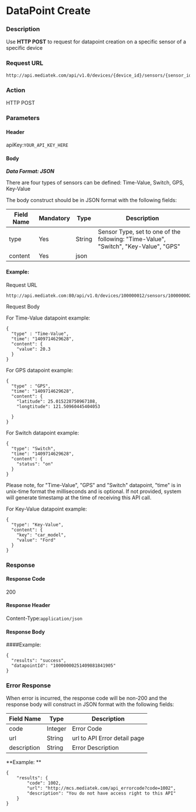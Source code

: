 # DataPoint Create

### Description

Use **HTTP POST** to request for datapoint creation on a specific sensor of a specific device

### Request URL

```
http://api.mediatek.com/api/v1.0/devices/{device_id}/sensors/{sensor_id}/datapoints
```

### Action
HTTP POST

### Parameters

#### Header

apiKey:`YOUR_API_KEY_HERE`

#### Body

***Data Format: JSON***

There are four types of sensors can be defined: Time-Value, Switch, GPS, Key-Value

The body construct should be in JSON format with the following fields:

|Field Name|Mandatory|Type|Description|
| --- | --- | --- | --- |
| type | Yes | String | Sensor Type, set to one of the following:  "Time-Value", "Switch", "Key-Value", "GPS" |
| content | Yes | json |  | |


#### Example:

Request URL
```
http://api.mediatek.com:80/api/v1.0/devices/100000012/sensors/1000000025/datapoints
```

Request Body

For Time-Value datapoint example:
```
{
  "type" : "Time-Value",
  "time": "1409714629628",
  "content": {
    "value": 20.3
  }
}
```

For GPS datapoint example:
```
{
  "type" : "GPS",
  "time": "1409714629628",
  "content": {
    "latitude": 25.015228750967108,
    "longtitude": 121.50960445404053

  }
}
```
For Switch datapoint example:
```
{
  "type": "Switch",
  "time": "1409714629628",
  "content": {
    "status": "on"
  }
}
```
Please note, for "Time-Value", "GPS" and "Switch" datapoint, "time" is in unix-time format the milliseconds and is optional. If not provided, system will generate timestamp at the time of receiving this API call.


For Key-Value datapoint example:

```
{
  "type": "Key-Value",
  "content": {
    "key": "car_model",
    "value": "Ford"
  }
}
```

### Response

#### Response Code
200

#### Response Header

Content-Type:`application/json`
#### Response Body

####Example:

```
{
  "results": "success",
  "datapointId": "10000000251409881841905"
}
```

### Error Response

When error is incurred, the response code will be non-200 and the response body will construct in JSON format with the following fields:

| Field Name | Type |Description|
| --- | --- | --- |
| code | Integer | Error Code |
| url | String | url to API Error detail page |
| description | String | Error Description |

**Example: **
```
{
    "results": {
        "code": 1002,
        "url": "http://mcs.mediatek.com/api_errorcode?code=1002",
        "description": "You do not have access right to this API"
    }
}
```

